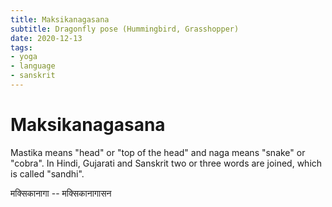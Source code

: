 ```yaml
---
title: Maksikanagasana
subtitle: Dragonfly pose (Hummingbird, Grasshopper)
date: 2020-12-13
tags:
- yoga
- language
- sanskrit
---
```


# Maksikanagasana

Mastika means "head" or "top of the head" and naga means "snake" or "cobra". In
Hindi, Gujarati and Sanskrit two or three words are joined, which is called
"sandhi".

मक्सिकानागा -- मक्सिकानागासन


